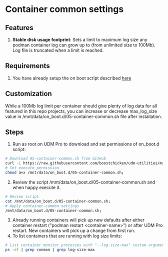 # Container common settings

## Features

1. **Stable disk usage footprint**: Sets a limit to maximum log size any podman container log can grow up to (from unlimited size to 100Mb). Log file is truncated when a limit is reached.

## Requirements

1. You have already setup the on boot script described [here](https://github.com/boostchicken/udm-utilities/tree/master/on-boot-script)

## Customization

While a 100Mb log limit per container should give plenty of log data for all featured in this repo projects, you can increase or decrease max_log_size value in /mnt/data/on_boot.d/05-container-common.sh file after installation.

## Steps

1. Run as root on UDM Pro to download and set permissions of on_boot.d script:
```sh
# Download 05-container-common.sh from GitHub
curl -L https://raw.githubusercontent.com/boostchicken/udm-utilities/master/container-common/on_boot.d/05-container-common.sh -o /mnt/data/on_boot.d/05-container-common.sh;
# Set execute permission
chmod a+x /mnt/data/on_boot.d/05-container-common.sh;
```
2. Review the script /mnt/data/on_boot.d/05-container-common.sh and when happy execute it.
```sh
# Review script
cat /mnt/data/on_boot.d/05-container-common.sh;
# Apply container-common settings
/mnt/data/on_boot.d/05-container-common.sh;
```
3. Already running containers will pick up new defaults after either container restart ("podman restart \<container-name\>") or after UDM Pro restart. New containers will pick up a change from first run.
4. To list containers that are running with log size limits:
```sh
# List container monitor processes with "--log-size-max" custom argument set
ps -ef | grep conmon | grep log-size-max
```
